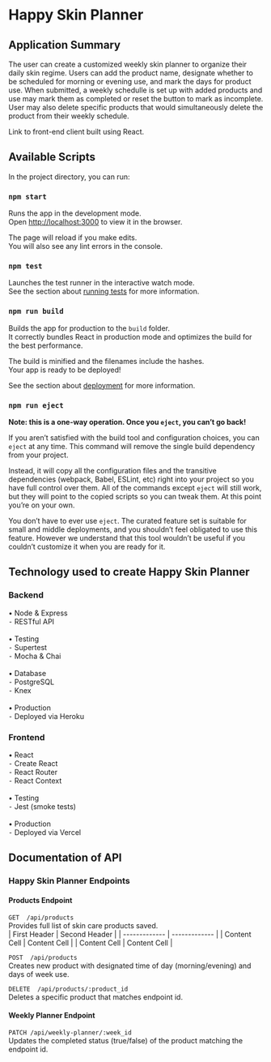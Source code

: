 # Happy Skin Planner

## Application Summary
The user can create a customized weekly skin planner to organize their daily skin regime. Users can add the product name, designate whether to be scheduled for 
morning or evening use, and mark the days for product use. When submitted, a weekly schedulle is set up with added products and use may mark them as completed or reset
the button to mark as incomplete. User may also delete specific products that would simultaneously delete the product from their weekly schedule. 

Link to front-end client built using React.


## Available Scripts

In the project directory, you can run:

### `npm start`

Runs the app in the development mode.\
Open [http://localhost:3000](http://localhost:3000) to view it in the browser.

The page will reload if you make edits.\
You will also see any lint errors in the console.

### `npm test`

Launches the test runner in the interactive watch mode.\
See the section about [running tests](https://facebook.github.io/create-react-app/docs/running-tests) for more information.

### `npm run build`

Builds the app for production to the `build` folder.\
It correctly bundles React in production mode and optimizes the build for the best performance.

The build is minified and the filenames include the hashes.\
Your app is ready to be deployed!

See the section about [deployment](https://facebook.github.io/create-react-app/docs/deployment) for more information.

### `npm run eject`

**Note: this is a one-way operation. Once you `eject`, you can’t go back!**

If you aren’t satisfied with the build tool and configuration choices, you can `eject` at any time. This command will remove the single build dependency from your project.

Instead, it will copy all the configuration files and the transitive dependencies (webpack, Babel, ESLint, etc) right into your project so you have full control over them. All of the commands except `eject` will still work, but they will point to the copied scripts so you can tweak them. At this point you’re on your own.

You don’t have to ever use `eject`. The curated feature set is suitable for small and middle deployments, and you shouldn’t feel obligated to use this feature. However we understand that this tool wouldn’t be useful if you couldn’t customize it when you are ready for it.

## Technology used to create Happy Skin Planner

### Backend
• Node & Express <br/>
  ⁃ RESTful API <br/><br/>
• Testing <br/>
  ⁃ Supertest <br/>
  ⁃ Mocha & Chai <br/><br/>
• Database <br/>
  ⁃ PostgreSQL <br/>
  ⁃ Knex <br/><br/>
• Production <br/>
  ⁃ Deployed via Heroku <br/>
 
### Frontend
• React <br/>
  ⁃ Create React <br/>
  ⁃ React Router <br/>
  ⁃ React Context <br/><br/>
• Testing <br/>
  ⁃ Jest (smoke tests) <br/><br/>
• Production <br/>
  ⁃ Deployed via Vercel <br/>
  

## Documentation of API

### Happy Skin Planner Endpoints
#### Products Endpoint
`GET  /api/products` <br/>
Provides full list of skin care products saved. <br/>
| First Header  | Second Header |
| ------------- | ------------- |
| Content Cell  | Content Cell  |
| Content Cell  | Content Cell  |

`POST  /api/products` <br/>
Creates new product with designated time of day (morning/evening) and days of week use.

`DELETE  /api/products/:product_id` <br/>
Deletes a specific product that matches endpoint id.

#### Weekly Planner Endpoint
`PATCH /api/weekly-planner/:week_id` <br/>
Updates the completed status (true/false) of the product matching the endpoint id. 

